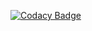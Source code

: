 
[![Codacy Badge](https://api.codacy.com/project/badge/Grade/f8b7dc04c0fd436ca3ef847d42c22c83)](https://app.codacy.com/manual/Asgarrrrr/Luna?utm_source=github.com&utm_medium=referral&utm_content=Asgarrrrr/Luna&utm_campaign=Badge_Grade_Dashboard)

